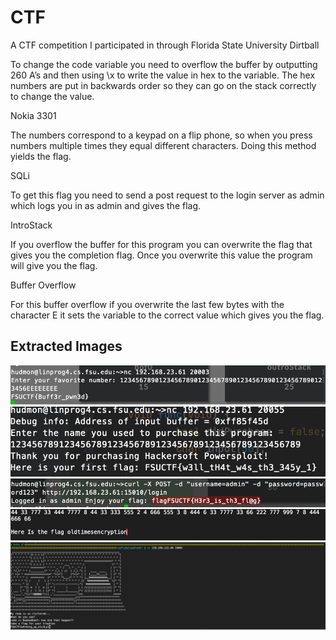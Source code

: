 # CTF
A CTF competition I participated in through Florida State University
Dirtball


To change the code variable you need to overflow the buffer by outputting 260 A’s and then using \x to write the value in hex to the variable. The hex numbers are put in backwards order so they can go on the stack correctly to change the value.

Nokia 3301

The numbers correspond to a keypad on a flip phone, so when you press numbers multiple times they equal different characters. Doing this method yields the flag.

SQLi

To get this flag you need to send a post request to the login server as admin which logs you in as admin and gives the flag.

IntroStack

If you overflow the buffer for this program you can overwrite the flag that gives you the completion flag. Once you overwrite this value the program will give you the flag.






Buffer Overflow

For this buffer overflow if you overwrite the last few bytes with the character E it sets the variable to the correct value which gives you the flag.


## Extracted Images

![Picture5.png](images/Picture5.png)
![Picture4.png](images/Picture4.png)
![Picture3.png](images/Picture3.png)
![Picture2.png](images/Picture2.png)
![Picture1.png](images/Picture1.png)
